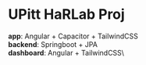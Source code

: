 # UPitt HaRLab Proj

**app**: Angular + Capacitor + TailwindCSS\
**backend**: Springboot + JPA\
**dashboard**: Angular + TailwindCSS\

